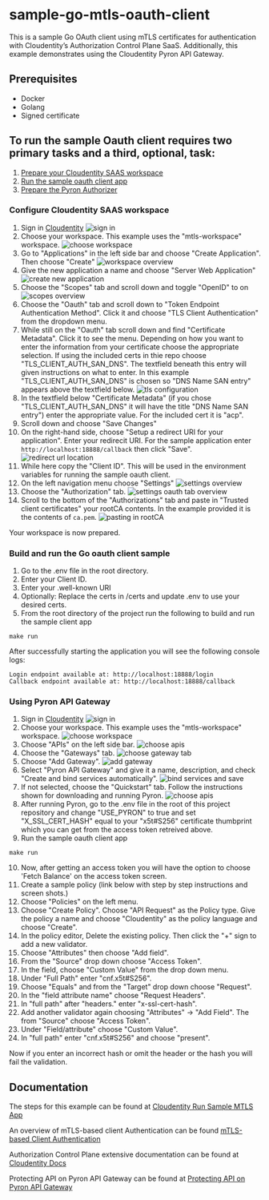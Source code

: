 # sample-go-mtls-oauth-client

This is a sample Go OAuth client using mTLS certificates for authentication with Cloudentity’s Authorization Control Plane SaaS. Additionally, this example demonstrates 
using the Cloudentity Pyron API Gateway.

## Prerequisites

* Docker
* Golang
* Signed certificate

## To run the sample Oauth client requires two primary tasks and a third, optional, task:
1. [Prepare your Cloudentity SAAS workspace](#configure-cloudentity-saas-workspace)
2. [Run the sample oauth client app](#build-and-run-the-go-oauth-client-sample)
3. [Prepare the Pyron Authorizer](#using-pyron-api-gateway)

### Configure Cloudentity SAAS workspace
1. Sign in [Cloudentity](https://authz.cloudentity.io/)
![sign in](https://docs.authorization.cloudentity.com/uploads/tut_auth_login.png)
2. Choose your workspace. This example uses the "mtls-workspace" workspace.
![choose workspace](https://docs.authorization.cloudentity.com/uploads/tut_mtls_select_workspace.png)
3. Go to "Applications" in the left side bar and choose "Create Application". Then choose "Create"
![workspace overview](https://github.com/cloudentity/sample-go-mtls-oauth-client/blob/feature/aut-5045/img/crea-ap.png?raw=true)
4. Give the new application a name and choose "Server Web Application"
![create new application](https://docs.authorization.cloudentity.com/uploads/tut_mtls_provide_new_app_details.png)
5. Choose the "Scopes" tab and scroll down and toggle "OpenID" to on
![scopes overview](https://docs.authorization.cloudentity.com/uploads/tut_mtls_provide_new_app_scopes.png)
6. Choose the "Oauth" tab and scroll down to "Token Endpoint Authentication Method". Click it and choose "TLS Client Authentication" from the dropdown menu.
7. While still on the "Oauth" tab scroll down and find "Certificate Metadata". Click it to see the menu. Depending on how you want to enter the information from your certificate choose the appropriate selection. If using the included certs in thie repo choose "TLS_CLIENT_AUTH_SAN_DNS". The textfield beneath this entry will given instructions on what to enter. In this example "TLS_CLIENT_AUTH_SAN_DNS" is chosen so "DNS Name SAN entry" appears above the textfield below.
![tls configuration](https://github.com/cloudentity/sample-go-mtls-oauth-client/blob/feature/aut-5045/img/tls-cl-au.png?raw=true)
8. In the textfield below "Certificate Metadata" (if you chose "TLS_CLIENT_AUTH_SAN_DNS" it will have the title "DNS Name SAN entry") enter the appropriate value. For the included cert it is "acp".
9. Scroll down and choose "Save Changes"
10. On the right-hand side, choose "Setup a redirect URI for your application". Enter your redirecit URI. For the sample application enter `http://localhost:18888/callback` then click "Save".
![redirect url location](https://github.com/cloudentity/sample-go-mtls-oauth-client/blob/feature/aut-5045/img/redi.png?raw=true)
11. While here copy the "Client ID". This will be used in the environment variables for running the sample oauth client.
12. On the left navigation menu choose "Settings"
![settings overview](https://docs.authorization.cloudentity.com/uploads/tut_mtls_select_settings_auth.png)
13. Choose the "Authorization" tab.
![settings oauth tab overview](https://github.com/cloudentity/sample-go-mtls-oauth-client/blob/feature/aut-5045/img/oau-ta.png?raw=true)
14. Scroll to the bottom of the "Authorizations" tab and paste in "Trusted client certificates" your rootCA contents. In the example provided it is the contents of `ca.pem`.
![pasting in rootCA](https://docs.authorization.cloudentity.com/uploads/tut_mtls_add_root_ca.png)

Your workspace is now prepared. 

### Build and run the Go oauth client sample

1. Go to the .env file in the root directory.
2. Enter your Client ID.
3. Enter your .well-known URI
4. Optionally: Replace the certs in /certs and update .env to use your desired certs. 
5. From the root directory of the project run the following to build and run the sample client app
```
make run
```
After successfully starting the application you will see the following console logs:

```
Login endpoint available at: http://localhost:18888/login
Callback endpoint available at: http://localhost:18888/callback
```

### Using Pyron API Gateway

1. Sign in [Cloudentity](https://authz.cloudentity.io/)
![sign in](https://docs.authorization.cloudentity.com/uploads/tut_auth_login.png)
2. Choose your workspace. This example uses the "mtls-workspace" workspace.
![choose workspace](https://docs.authorization.cloudentity.com/uploads/tut_mtls_select_workspace.png)
3. Choose "APIs" on the left side bar.
![choose apis](https://github.com/cloudentity/sample-go-mtls-oauth-client/blob/feature/aut-5045/img/apis.png?raw=true)
4. Choose the "Gateways" tab.
![choose gateway tab](https://github.com/cloudentity/sample-go-mtls-oauth-client/blob/feature/aut-5045/img/gtwy_tab.png?raw=true)
5. Choose "Add Gateway".
![add gateway](https://github.com/cloudentity/sample-go-mtls-oauth-client/blob/feature/aut-5045/img/add_gtwy.png?raw=true)
6. Select "Pyron API Gateway" and give it a name, description, and check "Create and bind services automatically".
![bind services and save](hhttps://github.com/cloudentity/sample-go-mtls-oauth-client/blob/feature/aut-5045/img/bind.png?raw=true)
7. If not selected, choose the "Quickstart" tab. Follow the instructions shown for downloading and running Pyron.
![choose apis](https://github.com/cloudentity/sample-go-mtls-oauth-client/blob/feature/aut-5045/img/quickstart.png?raw=true)
8. After running Pyron, go to the .env file in the root of this project repository and change "USE_PYRON" to true and set "X_SSL_CERT_HASH" equal to your "x5t#S256"
   certificate thumbprint which you can get from the access token retreived above.
9. Run the sample oauth client app
```
make run
```
10. Now, after getting an access token you will have the option to choose 'Fetch Balance' on the access token screen.
11. Create a sample policy (link below with step by step instructions and screen shots.)
 1. Choose "Policies" on the left menu.
 2. Choose "Create Policy". Choose "API Request" as the Policy type. Give the policy a name and choose "Cloudentity" as the policy language and choose "Create".
 3. In the policy editor, Delete the existing policy. Then click the "+" sign to add a new validator.
 4. Choose "Attributes" then choose "Add field".
 5. From the "Source" drop down choose "Access Token".
 6. In the field, choose "Custom Value" from the drop down menu.
 7. Under "Full Path" enter "cnf.x5t#S256".
 8. Choose "Equals" and from the "Target" drop down choose "Request".
 9. In the "field attribute name" choose "Request Headers". 
 10. In "full path" after "headers." enter "x-ssl-cert-hash".
 11. Add another validator again choosing "Attributes" -> "Add Field". The from "Source" choose "Access Token". 
 12. Under "Field/attribute" choose "Custom Value".
 13. In "full path" enter "cnf.x5t#S256" and choose "present".

Now if you enter an incorrect hash or omit the header or the hash you will fail the validation.

## Documentation

The steps for this example can be found at
[Cloudentity Run Sample MTLS App](https://docs.authorization.cloudentity.com/guides/developer/mtls/?q=mtls#run-sample-application)

An overview of mTLS-based client Authentication can be found
[mTLS-based Client Authentication](https://docs.authorization.cloudentity.com/features/oauth/client_auth/tls_client_auth/?q=mtls)

Authorization Control Plane extensive documentation can be found at [Cloudentity Docs](https://docs.authorization.cloudentity.com/)

Protecting API on Pyron API Gateway can be found at [Protecting API on Pyron API Gateway](https://docs.authorization.cloudentity.com/guides/developer/protect/pyron/pyron/?q=pyron)